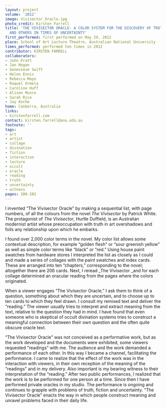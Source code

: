 ```yaml
---
layout: project
volume: '2012'
image: Vivisector_Oracle.jpg
photo_credit: Kirsten Farrell
title: 'THE VIVISECTOR ORACLE: A COLOR SYSTEM FOR THE DISCOVERY OF TRUTH FOR ARTISTS
  AND OTHERS IN TIMES OF UNCERTAINTY'
first_performed: first performed on May 29, 2012
place: School of Art Lecture Theatre, Australian National University
times_performed: performed ten times in 2012
contributor: KIRSTEN FARRELL
collaborators:
- John Pratt
- Jan Hogan
- Genevieve Swift
- Helen Ennis
- Rebecca Mayo
- Raquel Ormela
- Caroline Huff
- Alison Munro
- Sarah Rice
- Jay Koche
home: Canberra, Australia
links:
- kirstenfarrell.com
contact: kirsten.farrell@anu.edu.au
footnote: ''
tags:
- art
- artist
- collage
- divination
- fiction
- interaction
- lecture
- occult
- oracle
- reading
- truth
- uncertainty
- witness
pages: 200-201
---
```


I invented “The Vivisector Oracle” by making a sequential list, with page numbers, of all the colours from the novel _The Vivisector_ by Patrick White. The protagonist of _The Vivisector_, Hurtle Duffield, is an Australian modernist artist whose preoccupation with truth in art overshadows and foils any relationship upon which he embarks.

I found over 2,000 color terms in the novel. My color list allows some contextual description, for example “golden flesh” or “sour greenish yellow” as well as simple color terms like “black” or “red.” Using house paint swatches from hardware stores I interpreted the list as closely as I could and made a series of collages with the paint swatches and index cards. These are arranged into ten “chapters,” corresponding to the novel; altogether there are 206 cards. Next, I reread _The Vivisector _and for each collage determined an oracular reading from the pages where the colors originated.

When a viewer engages “The Vivisector Oracle,” I ask them to think of a question, something about which they are uncertain, and to choose up to ten cards to which they feel drawn. I consult my remixed text and deliver the “reading.” The viewer usually tries to interpret and extract meaning from the text, relative to the question they had in mind. I have found that even someone who is skeptical of occult divination systems tries to construct a meaningful connection between their own question and the often quite obscure oracle text.

“The Vivisector Oracle” was not conceived as a performative work, but as the work developed and the documents were exhibited, some viewers requested “readings” with me. The audience and the work demanded a performance of each other. In this way I became a channel, facilitating the performance. I came to realize that the effect of the work was in the interaction with viewers, in their own reception of the meaning of the “readings” and in my delivery. Also important is my bearing witness to their interpretation of the “reading.” After two public performances, I realized that the work is to be performed for one person at a time. Since then I have performed private oracles in my studio. The performance is ongoing and continues to grapple with problems of truth, fiction and uncertainty. “The Vivisector Oracle” enacts the way in which people construct meaning and unravel problems faced in their daily life.
